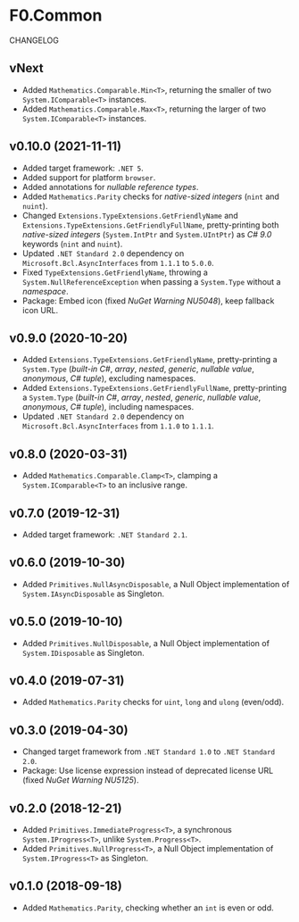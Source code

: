 # F0.Common
CHANGELOG

## vNext
- Added `Mathematics.Comparable.Min<T>`, returning the smaller of two `System.IComparable<T>` instances.
- Added `Mathematics.Comparable.Max<T>`, returning the larger of two `System.IComparable<T>` instances.

## v0.10.0 (2021-11-11)
- Added target framework: `.NET 5`.
- Added support for platform `browser`.
- Added annotations for _nullable reference types_.
- Added `Mathematics.Parity` checks for _native-sized integers_ (`nint` and `nuint`).
- Changed `Extensions.TypeExtensions.GetFriendlyName` and `Extensions.TypeExtensions.GetFriendlyFullName`, pretty-printing both _native-sized integers_ (`System.IntPtr` and `System.UIntPtr`) as _C# 9.0_ keywords (`nint` and `nuint`).
- Updated `.NET Standard 2.0` dependency on `Microsoft.Bcl.AsyncInterfaces` from `1.1.1` to `5.0.0`.
- Fixed `TypeExtensions.GetFriendlyName`, throwing a `System.NullReferenceException` when passing a `System.Type` without a _namespace_.
- Package: Embed icon (fixed _NuGet Warning NU5048_), keep fallback icon URL.

## v0.9.0 (2020-10-20)
- Added `Extensions.TypeExtensions.GetFriendlyName`, pretty-printing a `System.Type` (_built-in C#_, _array_, _nested_, _generic_, _nullable value_, _anonymous_, _C# tuple_), excluding namespaces.
- Added `Extensions.TypeExtensions.GetFriendlyFullName`, pretty-printing a `System.Type` (_built-in C#_, _array_, _nested_, _generic_, _nullable value_, _anonymous_, _C# tuple_), including namespaces.
- Updated `.NET Standard 2.0` dependency on `Microsoft.Bcl.AsyncInterfaces` from `1.1.0` to `1.1.1`.

## v0.8.0 (2020-03-31)
- Added `Mathematics.Comparable.Clamp<T>`, clamping a `System.IComparable<T>` to an inclusive range.

## v0.7.0 (2019-12-31)
- Added target framework: `.NET Standard 2.1`.

## v0.6.0 (2019-10-30)
- Added `Primitives.NullAsyncDisposable`, a Null Object implementation of `System.IAsyncDisposable` as Singleton.

## v0.5.0 (2019-10-10)
- Added `Primitives.NullDisposable`, a Null Object implementation of `System.IDisposable` as Singleton.

## v0.4.0 (2019-07-31)
- Added `Mathematics.Parity` checks for `uint`, `long` and `ulong` (even/odd).

## v0.3.0 (2019-04-30)
- Changed target framework from `.NET Standard 1.0` to `.NET Standard 2.0`.
- Package: Use license expression instead of deprecated license URL (fixed _NuGet Warning NU5125_).

## v0.2.0 (2018-12-21)
- Added `Primitives.ImmediateProgress<T>`, a synchronous `System.IProgress<T>`, unlike `System.Progress<T>`.
- Added `Primitives.NullProgress<T>`, a Null Object implementation of `System.IProgress<T>` as Singleton.

## v0.1.0 (2018-09-18)
- Added `Mathematics.Parity`, checking whether an `int` is even or odd.
